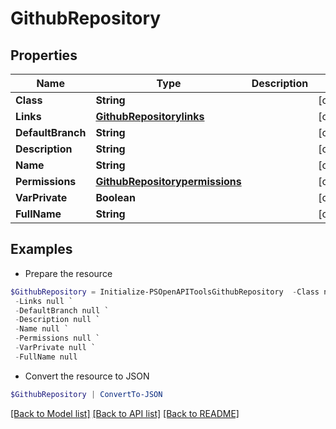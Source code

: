 # GithubRepository
## Properties

Name | Type | Description | Notes
------------ | ------------- | ------------- | -------------
**Class** | **String** |  | [optional] 
**Links** | [**GithubRepositorylinks**](GithubRepositorylinks.md) |  | [optional] 
**DefaultBranch** | **String** |  | [optional] 
**Description** | **String** |  | [optional] 
**Name** | **String** |  | [optional] 
**Permissions** | [**GithubRepositorypermissions**](GithubRepositorypermissions.md) |  | [optional] 
**VarPrivate** | **Boolean** |  | [optional] 
**FullName** | **String** |  | [optional] 

## Examples

- Prepare the resource
```powershell
$GithubRepository = Initialize-PSOpenAPIToolsGithubRepository  -Class null `
 -Links null `
 -DefaultBranch null `
 -Description null `
 -Name null `
 -Permissions null `
 -VarPrivate null `
 -FullName null
```

- Convert the resource to JSON
```powershell
$GithubRepository | ConvertTo-JSON
```

[[Back to Model list]](../README.md#documentation-for-models) [[Back to API list]](../README.md#documentation-for-api-endpoints) [[Back to README]](../README.md)

